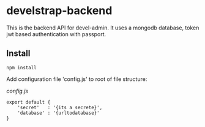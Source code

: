 # develstrap-backend

This is the backend API for devel-admin. It uses a mongodb database, token jwt based authentication with passport.

## Install

`npm install`

Add configuration file 'config.js' to root of file structure:

*config.js*
```
export default {
    'secret'   : '{its a secrete}',
    'database' : '{urltodatabase}'
}
``` 
